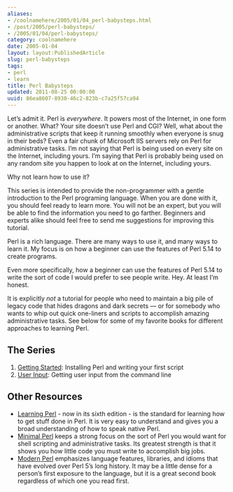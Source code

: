 ```yaml
---
aliases:
- /coolnamehere/2005/01/04_perl-babysteps.html
- /post/2005/perl-babysteps/
- /2005/01/04/perl-babysteps/
category: coolnamehere
date: 2005-01-04
layout: layout:PublishedArticle
slug: perl-babysteps
tags:
- perl
- learn
title: Perl Babysteps
updated: 2011-08-25 00:00:00
uuid: 86ea8607-8930-46c2-823b-c7a25f57ca94
---
```


Let’s admit it.
Perl is *everywhere*.
It powers most of the Internet, in one form or another.
What?
Your site doesn’t use Perl and CGI?
Well, what about the administrative scripts that keep it running smoothly when everyone is snug in their beds?
Even a fair chunk of Microsoft IIS servers rely on Perl for administrative tasks.
I’m not saying that Perl is being used on every site on the Internet, including yours.
I’m saying that Perl is probably being used on any random site you happen to look at on the Internet, including yours.

Why not learn how to use it?

This series is intended to provide the non-programmer with a gentle introduction to the Perl programing language.
When you are done with it, you should feel ready to learn more.
You will not be an expert, but you will be able to find the information you need to go farther.
Beginners and experts alike should feel free to send me suggestions for improving this tutorial.

Perl is a rich language.
There are many ways to use it, and many ways to learn it.
My focus is on how a beginner can use the features of Perl 5.14 to create programs.

Even more specifically, how a beginner can use the features of Perl 5.14 to write the sort of code I would prefer to see people write. Hey. At least I’m honest.

It is explicitly *not* a tutorial for people who need to maintain a big pile of legacy code that hides dragons and dark secrets —
or for somebody who wants to whip out quick one-liners and scripts to accomplish amazing administrative tasks.
See below for some of my favorite books for different approaches to learning Perl.

## The Series

[Getting Started]: /post/2005/01/perl-5-babysteps-01-getting-started/
[User Input]: /post/2009/05/perl-5-babysteps-02-user-input/


1. [Getting Started][]: Installing Perl and writing your first script
2. [User Input][]: Getting user input from the command line

## Other Resources

* [Learning Perl](http://oreilly.com/catalog/9781449303587/) - now in its sixth edition - is the standard for learning how to get stuff done in Perl.
  It is very easy to understand and gives you a broad understanding of how to speak native Perl.
* [Minimal Perl](http://manning.com/maher/) keeps a strong focus on the sort of Perl you would want for shell scripting and administrative tasks.
  Its greatest strength is that it shows you how little code you must write to accomplish big jobs.
* [Modern Perl](http://onyxneon.com/books/modern_perl/) emphasizes language features, libraries, and idioms that have evolved over Perl 5’s long history.
  It may be a little dense for a person’s first exposure to the language, but it is a great second book regardless of which one you read first.
